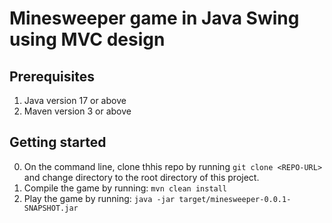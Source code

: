 # Minesweeper game in Java Swing using MVC design

## Prerequisites
1. Java version 17 or above
2. Maven version 3 or above

## Getting started
0. On the command line, clone thhis repo by running ```git clone <REPO-URL>``` and change directory to the root directory of this project.
1. Compile the game by running: ```mvn clean install```
2. Play the game by running: ```java -jar target/minesweeper-0.0.1-SNAPSHOT.jar```
